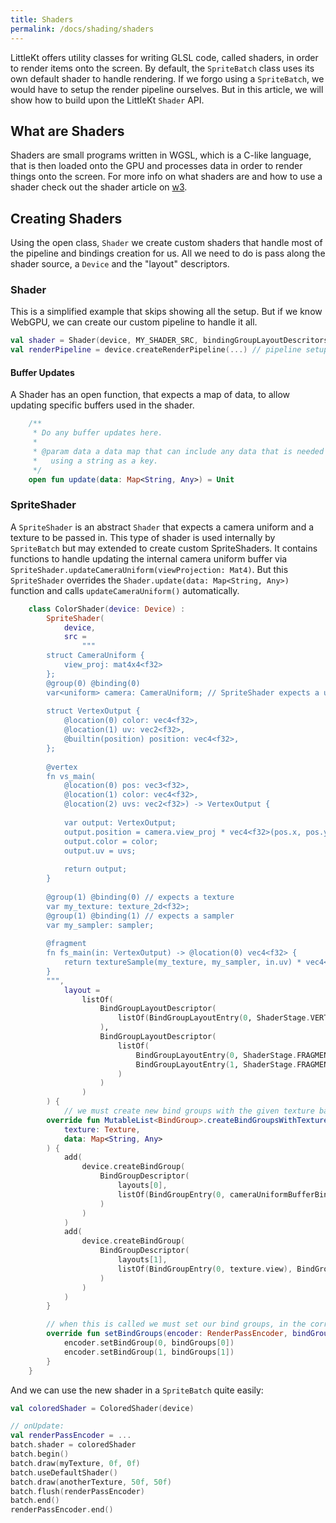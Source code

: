 ```yaml
---
title: Shaders
permalink: /docs/shading/shaders
---
```


LittleKt offers utility classes for writing GLSL code, called shaders, in order to render items onto the screen. By default, the `SpriteBatch` class uses its own default shader to handle rendering. If we forgo using a `SpriteBatch`, we would have to setup the render pipeline ourselves. But in this article, we will show how to build upon the LittleKt `Shader` API.

## What are Shaders

Shaders are small programs written in WGSL, which is a C-like language, that is then loaded onto the GPU and processes data in order to render things onto the screen. For more info on what shaders are and how to use a shader check out the shader article on [w3](https://www.w3.org/TR/WGSL/).


## Creating Shaders

Using the open class, `Shader` we create custom shaders that handle most of the pipeline and bindings creation for us. All we need to do is pass along the shader source, a `Device` and the "layout" descriptors.

### Shader

This is a simplified example that skips showing all the setup. But if we know WebGPU, we can create our custom pipeline to handle it all.

```kotlin
val shader = Shader(device, MY_SHADER_SRC, bindingGroupLayoutDescritors)
val renderPipeline = device.createRenderPipeline(...) // pipeline setup
```

#### Buffer Updates

A Shader has an open function, that expects a map of data, to allow updating specific buffers used in the shader.

```kotlin
    /**
     * Do any buffer updates here.
     *
     * @param data a data map that can include any data that is needed in order to update bindings ,
     *   using a string as a key.
     */
    open fun update(data: Map<String, Any>) = Unit
```

### SpriteShader

A `SpriteShader` is an abstract `Shader` that expects a camera uniform and a texture to be passed in. This type of shader is used internally by `SpriteBatch` but may extended to create custom SpriteShaders. It contains functions to handle updating the internal camera uniform buffer via `SpriteShader.updateCameraUniform(viewProjection: Mat4)`. But this `SpriteShader` overrides the `Shader.update(data: Map<String, Any>)` function and calls `updateCameraUniform()` automatically.

```kotlin
    class ColorShader(device: Device) :
        SpriteShader(
            device,
            src =
                """
        struct CameraUniform {
            view_proj: mat4x4<f32>
        };
        @group(0) @binding(0)
        var<uniform> camera: CameraUniform; // SpriteShader expects a uniform for camera
        
        struct VertexOutput {
            @location(0) color: vec4<f32>,
            @location(1) uv: vec2<f32>,
            @builtin(position) position: vec4<f32>,
        };
                   
        @vertex
        fn vs_main(
            @location(0) pos: vec3<f32>,
            @location(1) color: vec4<f32>,
            @location(2) uvs: vec2<f32>) -> VertexOutput {
            
            var output: VertexOutput;
            output.position = camera.view_proj * vec4<f32>(pos.x, pos.y, 0, 1);
            output.color = color;
            output.uv = uvs;
            
            return output;
        }
        
        @group(1) @binding(0) // expects a texture
        var my_texture: texture_2d<f32>;
        @group(1) @binding(1) // expects a sampler
        var my_sampler: sampler;
        
        @fragment
        fn fs_main(in: VertexOutput) -> @location(0) vec4<f32> {
            return textureSample(my_texture, my_sampler, in.uv) * vec4<f32>(1, 0, 0, 1);
        }
        """,
            layout =
                listOf(
                    BindGroupLayoutDescriptor(
                        listOf(BindGroupLayoutEntry(0, ShaderStage.VERTEX, BufferBindingLayout())) // camera binding
                    ),
                    BindGroupLayoutDescriptor(
                        listOf(
                            BindGroupLayoutEntry(0, ShaderStage.FRAGMENT, TextureBindingLayout()), // texture binding
                            BindGroupLayoutEntry(1, ShaderStage.FRAGMENT, SamplerBindingLayout()) // sampler binding
                        )
                    )
                )
        ) {
            // we must create new bind groups with the given texture based on the spriete layout
        override fun MutableList<BindGroup>.createBindGroupsWithTexture(
            texture: Texture,
            data: Map<String, Any>
        ) {
            add(
                device.createBindGroup(
                    BindGroupDescriptor(
                        layouts[0],
                        listOf(BindGroupEntry(0, cameraUniformBufferBinding)) // we set the camera unfirom based on group & binding we set in the WGSL source
                    )
                )
            )
            add(
                device.createBindGroup(
                    BindGroupDescriptor(
                        layouts[1],
                        listOf(BindGroupEntry(0, texture.view), BindGroupEntry(1, texture.sampler)) // we set the texture & sampler required in the WGSL source
                    )
                )
            )
        }

        // when this is called we must set our bind groups, in the correct order on the given render pass
        override fun setBindGroups(encoder: RenderPassEncoder, bindGroups: List<BindGroup>) {
            encoder.setBindGroup(0, bindGroups[0])
            encoder.setBindGroup(1, bindGroups[1])
        }
    }
```

And we can use the new shader in a `SpriteBatch` quite easily:

```kotlin
val coloredShader = ColoredShader(device)

// onUpdate:
val renderPassEncoder = ... 
batch.shader = coloredShader
batch.begin()
batch.draw(myTexture, 0f, 0f)
batch.useDefaultShader()
batch.draw(anotherTexture, 50f, 50f)
batch.flush(renderPassEncoder)
batch.end()
renderPassEncoder.end()
```